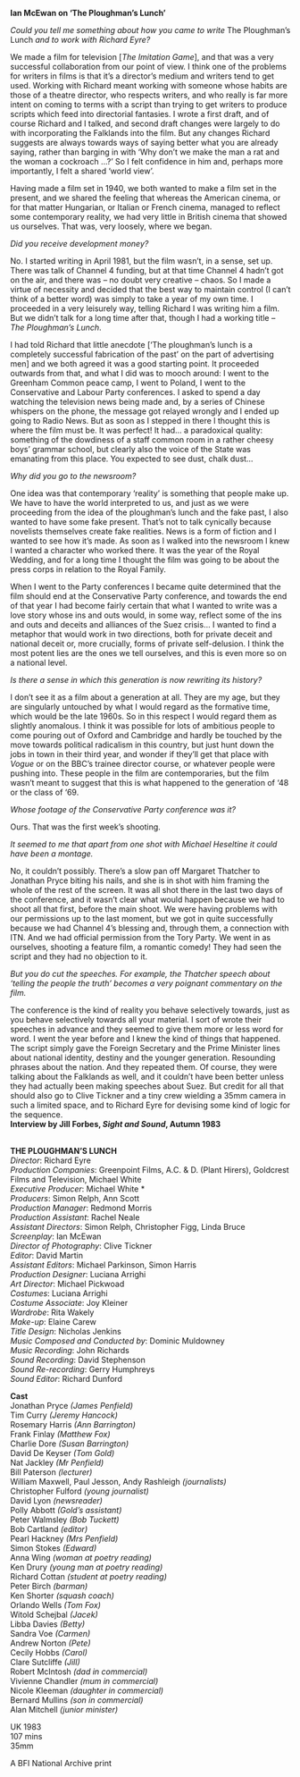 
**Ian McEwan on ‘The Ploughman’s Lunch’**

_Could you tell me something about how you came to write_ The Ploughman’s Lunch _and to work with Richard Eyre?_

We made a film for television [_The Imitation Game_], and that was a very successful collaboration from our point of view. I think one of the problems for writers in films is that it’s a director’s medium and writers tend to get used. Working with Richard meant working with someone whose habits are those of a theatre director, who respects writers, and who really is far more intent on coming to terms with a script than trying to get writers to produce scripts which feed into directorial fantasies. I wrote a first draft, and of course Richard and I talked, and second draft changes were largely to do with incorporating the Falklands into the film. But any changes Richard suggests are always towards ways of saying better what you are already saying, rather than barging in with ‘Why don’t we make the man a rat and the woman a cockroach …?’ So I felt confidence in him and, perhaps more importantly, I felt a shared ‘world view’.

Having made a film set in 1940, we both wanted to make a film set in the present, and we shared the feeling that whereas the American cinema, or for that matter Hungarian, or Italian or French cinema, managed to reflect some contemporary reality, we had very little in British cinema that showed us ourselves. That was, very loosely, where we began.

_Did you receive development money?_

No. I started writing in April 1981, but the film wasn’t, in a sense, set up. There was talk of Channel 4 funding, but at that time Channel 4 hadn’t got on the air, and there was – no doubt very creative – chaos. So I made a virtue of necessity and decided that the best way to maintain control (I can’t think of a better word) was simply to take a year of my own time. I proceeded in a very leisurely way, telling Richard I was writing him a film. But we didn’t talk for a long time after that, though I had a working title – _The Ploughman’s Lunch_.

I had told Richard that little anecdote [‘The ploughman’s lunch is a completely successful fabrication of the past’ on the part of advertising men] and we both agreed it was a good starting point. It proceeded outwards from that, and what I did was to mooch around: I went to the Greenham Common peace camp, I went to Poland, I went to the Conservative and Labour Party conferences. I asked to spend a day watching the television news being made and, by a series of Chinese whispers on the phone, the message got relayed wrongly and I ended up going to Radio News. But as soon as I stepped in there I thought this is where the film must be. It was perfect! It had… a paradoxical quality: something of the dowdiness of a staff common room in a rather cheesy boys’ grammar school, but clearly also the voice of the State was emanating from this place. You expected to see dust, chalk dust…

_Why did you go to the newsroom?_

One idea was that contemporary ‘reality’ is something that people make up. We have to have the world interpreted to us, and just as we were proceeding from the idea of the ploughman’s lunch and the fake past, I also wanted to have some fake present. That’s not to talk cynically because novelists themselves create fake realities. News is a form of fiction and I wanted to see how it’s made. As soon as I walked into the newsroom I knew I wanted a character who worked there. It was the year of the Royal Wedding, and for a long time I thought the film was going to be about the press corps in relation to the Royal Family.

When I went to the Party conferences I became quite determined that the film should end at the Conservative Party conference, and towards the end of that year I had become fairly certain that what I wanted to write was a love story whose ins and outs would, in some way, reflect some of the ins and outs and deceits and alliances of the Suez crisis… I wanted to find a metaphor that would work in two directions, both for private deceit and national deceit or, more crucially, forms of private self-delusion. I think the most potent lies are the ones we tell ourselves, and this is even more so on a national level.

_Is there a sense in which this generation is now rewriting its history?_

I don’t see it as a film about a generation at all. They are my age, but they are singularly untouched by what I would regard as the formative time, which would be the late 1960s. So in this respect I would regard them as slightly anomalous. I think it was possible for lots of ambitious people to come pouring out of Oxford and Cambridge and hardly be touched by the move towards political radicalism in this country, but just hunt down the jobs in town in their third year, and wonder if they’ll get that place with _Vogue_ or on the BBC’s trainee director course, or whatever people were pushing into. These people in the film are contemporaries, but the film wasn’t meant to suggest that this is what happened to the generation of ‘48 or the class of ‘69.

_Whose footage of the Conservative Party conference was it?_

Ours. That was the first week’s shooting.

_It seemed to me that apart from one shot with Michael Heseltine it could have been a montage._

No, it couldn’t possibly. There’s a slow pan off Margaret Thatcher to Jonathan Pryce biting his nails, and she is in shot with him framing the whole of the rest of the screen. It was all shot there in the last two days of the conference, and it wasn’t clear what would happen because we had to shoot all that first, before the main shoot. We were having problems with our permissions up to the last moment, but we got in quite successfully because we had Channel 4’s blessing and, through them, a connection with ITN. And we had official permission from the Tory Party. We went in as ourselves, shooting a feature film, a romantic comedy! They had seen the script and they had no objection to it.

_But you do cut the speeches. For example, the Thatcher speech about ‘telling the people the truth’ becomes a very poignant commentary on the film._

The conference is the kind of reality you behave selectively towards, just as you behave selectively towards all your material. I sort of wrote their speeches in advance and they seemed to give them more or less word for word. I went the year before and I knew the kind of things that happened. The script simply gave the Foreign Secretary and the Prime Minister lines about national identity, destiny and the younger generation. Resounding phrases about the nation. And they repeated them. Of course, they were talking about the Falklands as well, and it couldn’t have been better unless they had actually been making speeches about Suez. But credit for all that should also go to Clive Tickner and a tiny crew wielding a 35mm camera in such a limited space, and to Richard Eyre for devising some kind of logic for the sequence.  
**Interview by Jill Forbes, _Sight and Sound_, Autumn 1983**
<br><br>

**THE PLOUGHMAN’S LUNCH**  
_Director_: Richard Eyre  
_Production Companies_: Greenpoint Films,  A.C. & D. (Plant Hirers), Goldcrest Films and Television, Michael White  
_Executive Producer_: Michael White *  
_Producers_: Simon Relph, Ann Scott  
_Production Manager_: Redmond Morris  
_Production Assistant_: Rachel Neale  
_Assistant Directors_: Simon Relph,  Christopher Figg, Linda Bruce  
_Screenplay_: Ian McEwan  
_Director of Photography_: Clive Tickner  
_Editor_: David Martin  
_Assistant Editors_: Michael Parkinson, Simon Harris  
_Production Designer_: Luciana Arrighi  
_Art Director_: Michael Pickwoad  
_Costumes_: Luciana Arrighi  
_Costume Associate_: Joy Kleiner  
_Wardrobe_: Rita Wakely  
_Make-up_: Elaine Carew  
_Title Design_: Nicholas Jenkins  
_Music Composed and Conducted by_:  Dominic Muldowney  
_Music Recording_: John Richards  
_Sound Recording_: David Stephenson  
_Sound Re-recording_: Gerry Humphreys  
_Sound Editor_: Richard Dunford

**Cast**  
Jonathan Pryce _(James Penfield)_  
Tim Curry _(Jeremy Hancock)_  
Rosemary Harris _(Ann Barrington)_  
Frank Finlay _(Matthew Fox)_  
Charlie Dore _(Susan Barrington)_  
David De Keyser _(Tom Gold)_  
Nat Jackley _(Mr Penfield)_  
Bill Paterson _(lecturer)_  
William Maxwell, Paul Jesson, Andy Rashleigh _(journalists)_  
Christopher Fulford _(young journalist)_  
David Lyon _(newsreader)_  
Polly Abbott _(Gold’s assistant)_  
Peter Walmsley _(Bob Tuckett)_  
Bob Cartland _(editor)_  
Pearl Hackney _(Mrs Penfield)_  
Simon Stokes _(Edward)_  
Anna Wing _(woman at poetry reading)_  
Ken Drury _(young man at poetry reading)_  
Richard Cottan _(student at poetry reading)_  
Peter Birch _(barman)_  
Ken Shorter _(squash coach)_  
Orlando Wells _(Tom Fox)_  
Witold Schejbal _(Jacek)_  
Libba Davies _(Betty)_  
Sandra Voe _(Carmen)_  
Andrew Norton _(Pete)_  
Cecily Hobbs _(Carol)_  
Clare Sutcliffe _(Jill)_  
Robert McIntosh _(dad in commercial)_  
Vivienne Chandler _(mum in commercial)_  
Nicole Kleeman _(daughter in commercial)_  
Bernard Mullins _(son in commercial)_  
Alan Mitchell _(junior minister)_

UK 1983  
107 mins  
35mm

A BFI National Archive print
<br><br>
<!--stackedit_data:
eyJoaXN0b3J5IjpbLTQ2MTUwMDM3Nl19
-->